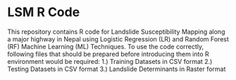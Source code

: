 # LSM R Code
This repository contains R code for Landslide Susceptibility Mapping along a major highway in Nepal using Logistic Regression (LR) and Random Forest (RF) Machine Learning (ML) Techniques. 
To use the code correctly, following files that should be prepared before introducing them into R environment would be required: 
1.) Training Datasets in CSV format
2.) Testing Datasets in CSV format
3.) Landslide Determinants in Raster format
